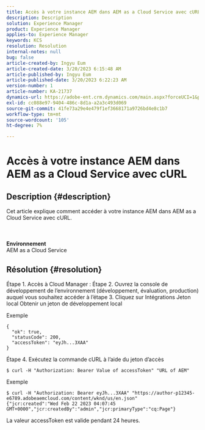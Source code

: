 ```yaml
---
title: Accès à votre instance AEM dans AEM as a Cloud Service avec cURL
description: Description
solution: Experience Manager
product: Experience Manager
applies-to: Experience Manager
keywords: KCS
resolution: Resolution
internal-notes: null
bug: false
article-created-by: Ingyu Eum
article-created-date: 3/20/2023 6:15:48 AM
article-published-by: Ingyu Eum
article-published-date: 3/20/2023 6:22:23 AM
version-number: 1
article-number: KA-21737
dynamics-url: https://adobe-ent.crm.dynamics.com/main.aspx?forceUCI=1&pagetype=entityrecord&etn=knowledgearticle&id=d4301ca4-e6c6-ed11-b597-6045bd006295
exl-id: cc088e97-9404-486c-8d1a-a2a3c493d069
source-git-commit: 41fe73a29e4e479f1ef3668171a9726bd4e8c1b7
workflow-type: tm+mt
source-wordcount: '105'
ht-degree: 7%

---
```


# Accès à votre instance AEM dans AEM as a Cloud Service avec cURL

## Description {#description}

Cet article explique comment accéder à votre instance AEM dans AEM as a Cloud Service avec cURL.<br><br> <br><br><b>Environnement</b>
<br>AEM as a Cloud Service

## Résolution {#resolution}


Étape 1. Accès à Cloud Manager : Étape 2. Ouvrez la console de développement de l’environnement (développement, évaluation, production) auquel vous souhaitez accéder à l’étape 3. Cliquez sur Intégrations Jeton local Obtenir un jeton de développement local

Exemple


```
{
  "ok": true,
  "statusCode": 200,
  "accessToken": "eyJh...3XAA"
}
```


Étape 4. Exécutez la commande cURL à l’aide du jeton d’accès


```
$ curl -H "Authorization: Bearer Value of accessToken" "URL of AEM"
```


Exemple


```
$ curl -H "Authorization: Bearer eyJh...3XAA" "https://author-p12345-e6789.adobeaemcloud.com/content/wknd/us/en.json"
{"jcr:created":"Wed Feb 22 2023 04:07:45 GMT+0000","jcr:createdBy":"admin","jcr:primaryType":"cq:Page"}
```


La valeur accessToken est valide pendant 24 heures.
